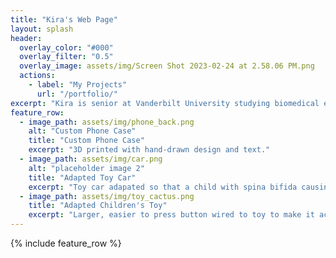 ```yaml
---
title: "Kira's Web Page"
layout: splash
header:
  overlay_color: "#000"
  overlay_filter: "0.5"
  overlay_image: assets/img/Screen Shot 2023-02-24 at 2.58.06 PM.png
  actions:
    - label: "My Projects"
      url: "/portfolio/"
excerpt: "Kira is senior at Vanderbilt University studying biomedical engineering. She is passionate about building low-cost medical devices and her work in Vanderbilt Athletics with the Spirit Team."
feature_row:
  - image_path: assets/img/phone_back.png
    alt: "Custom Phone Case"
    title: "Custom Phone Case"
    excerpt: "3D printed with hand-drawn design and text."
  - image_path: assets/img/car.png
    alt: "placeholder image 2"
    title: "Adapted Toy Car"
    excerpt: "Toy car adapated so that a child with spina bifida causing weakness in the lower limbs could operate it."
  - image_path: assets/img/toy_cactus.png
    title: "Adapted Children's Toy"
    excerpt: "Larger, easier to press button wired to toy to make it accessible for children with disabilities. "
---
```


{% include feature_row %}

